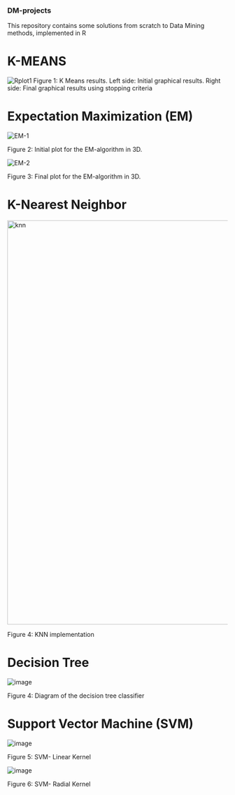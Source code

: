 ### DM-projects
This repository contains some solutions from scratch to Data Mining methods, implemented in R 

# K-MEANS
![Rplot1](https://github.com/Rgzsat/DM-projects/assets/87973999/d169b792-3ab9-42e6-9d1e-bfd025811d03)
Figure 1: K Means results. Left side: Initial graphical results. Right side: Final graphical results using stopping criteria

# Expectation Maximization (EM)

![EM-1](https://github.com/Rgzsat/DM-projects/assets/87973999/fc2eb65d-8dd2-488f-a43d-0e62168cf810)

Figure 2: Initial plot for the EM-algorithm in 3D.

![EM-2](https://github.com/Rgzsat/DM-projects/assets/87973999/5b5e0a99-c4fc-451d-aa66-efd16072e680)

Figure 3: Final plot for the EM-algorithm in 3D.

# K-Nearest Neighbor
<img width="924" alt="knn" src="https://github.com/Rgzsat/DM-projects/assets/87973999/1c1b5622-ca39-4d5a-881f-0e63fbd49df7">

Figure 4: KNN implementation

# Decision Tree
![image](https://github.com/Rgzsat/DM-projects/assets/87973999/369b8b91-d86b-4e80-a719-e04a45a6a198)

Figure 4: Diagram of the decision tree classifier

# Support Vector Machine (SVM)
![image](https://github.com/Rgzsat/DM-projects/assets/87973999/9135cb6a-2009-4485-bede-28292242b74f)

Figure 5: SVM- Linear Kernel

![image](https://github.com/Rgzsat/DM-projects/assets/87973999/48e09c2e-cdc6-4cc1-b9dd-d6b3ce9b71b8)

Figure 6: SVM- Radial Kernel




